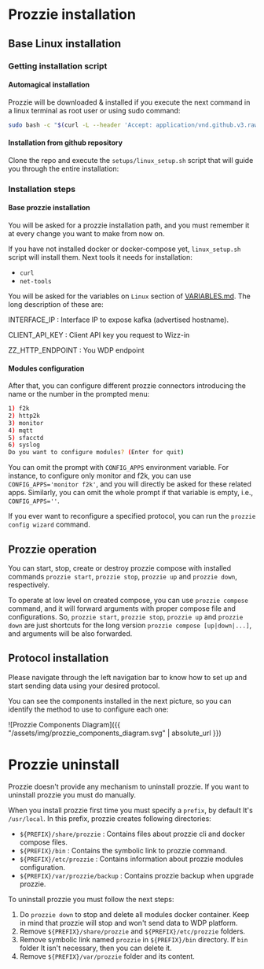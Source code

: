 ---
---

# Prozzie installation

## Base Linux installation

### Getting installation script
#### Automagical installation

Prozzie will be downloaded & installed if you execute the next command in a
linux terminal as root user or using sudo command:

```bash
sudo bash -c "$(curl -L --header 'Accept: application/vnd.github.v3.raw' 'https://api.github.com/repos/wizzie-io/prozzie/contents/setups/linux_setup.sh?ref=0.5.0')"
```

#### Installation from github repository

Clone the repo and execute the `setups/linux_setup.sh` script that will guide
you through the entire installation:

### Installation steps
#### Base prozzie installation

You will be asked for a prozzie installation path, and you must remember it at
every change you want to make from now on.

If you have not installed docker or docker-compose yet, `linux_setup.sh` script
will install them. Next tools it needs for installation:
- `curl`
- `net-tools`

You will be asked for the variables on `Linux` section of
[VARIABLES.md](https://github.com/wizzie-io/prozzie/blob/master/VARIABLES.md).
The long description of these are:

INTERFACE_IP
: Interface IP to expose kafka (advertised hostname).

CLIENT_API_KEY
: Client API key you request to Wizz-in

ZZ_HTTP_ENDPOINT
: You WDP endpoint

#### Modules configuration
After that, you can configure different prozzie connectors introducing the name or
the number in the prompted menu:

```bash
1) f2k
2) http2k
3) monitor
4) mqtt
5) sfacctd
6) syslog
Do you want to configure modules? (Enter for quit)
```

You can omit the prompt with `CONFIG_APPS` environment variable. For instance,
to configure only monitor and f2k, you can use `CONFIG_APPS='monitor f2k'`, and
you will directly be asked for these related apps. Similarly, you can omit the
whole prompt if that variable is empty, i.e., `CONFIG_APPS=''`.

If you ever want to reconfigure a specified protocol, you can run the
`prozzie config wizard` command.

## Prozzie operation

You can start, stop, create or destroy prozzie compose with installed commands
`prozzie start`, `prozzie stop`, `prozzie up` and `prozzie down`, respectively.

To operate at low level on created compose, you can use
`prozzie compose` command, and it will forward arguments with proper compose
file and configurations. So, `prozzie start`, `prozzie stop`, `prozzie up` and
`prozzie down` are just shortcuts for the long version
`prozzie compose [up|down|...]`, and arguments will be also forwarded.

## Protocol installation

Please navigate through the left navigation bar to know how to set up and start
sending data using your desired protocol.

You can see the components installed in the next picture, so you can identify
the method to use to configure each one:

![Prozzie Components Diagram]({{ "/assets/img/prozzie_components_diagram.svg" | absolute_url }})

# Prozzie uninstall

Prozzie doesn't provide any mechanism to uninstall prozzie. If you want to uninstall prozzie you must do manually.

When you install prozzie first time you must specify a `prefix`, by default It's `/usr/local`. In this prefix, prozzie creates following directories:

- `${PREFIX}/share/prozzie`
: Contains files about prozzie cli and docker compose files.
- `${PREFIX}/bin`
: Contains the symbolic link to prozzie command.
- `${PREFIX}/etc/prozzie`
: Contains information about prozzie modules configuration.
- `${PREFIX}/var/prozzie/backup`
: Contains prozzie backup when upgrade prozzie.

To uninstall prozzie you must follow the next steps:

1. Do `prozzie down` to stop and delete all modules docker container. Keep in mind that prozzie will stop and won't send data to WDP platform.
2. Remove `${PREFIX}/share/prozzie` and `${PREFIX}/etc/prozzie` folders.
3. Remove symbolic link named `prozzie` in `${PREFIX}/bin` directory. If `bin` folder It isn't necessary, then you can delete it.
4. Remove `${PREFIX}/var/prozzie` folder and its content.
